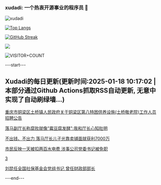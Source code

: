 ### xudadi: 一个热衷开源事业的程序员 👋

![xudadi](https://github-readme-stats-git-masterorgs-github-readme-stats-team.vercel.app/api?username=xudadi)

[![Top Langs](https://github-readme-stats.vercel.app/api/top-langs/?username=xudadi)](https://github.com/anuraghazra/github-readme-stats)

[![GitHub Streak](https://streak-stats.demolab.com?user=xudadi&locale=zh_Hans)](https://git.io/streak-stats)

![](https://raw.githubusercontent.com/xudadi/xudadi/main/assets/github-contribution-grid-snake.svg)

![VISITOR+COUNT](https://komarev.com/ghpvc/?username=xudadi&label=VISITOR+COUNT)


---start---

## Xudadi的每日更新(更新时间:2025-01-18 10:17:02 | 本部分通过Github Actions抓取RSS自动更新, 无意中实现了自动刷绿墙...)

[重庆市铜梁区土桥镇人民政府关于铜梁区第八特困供养设施(土桥敬老院)工作人员招聘公告](https://www.gongkaoleida.com/article/2269131)

[落马副厅长称腐败就像"霉豆腐发酵":我和厅长心知肚明](https://m.163.com/news/article/JM4RBQL80514R9P4.html)

[不出钱、不出力 落马厅长儿子光靠卖铺面就获利7000万](https://m.163.com/news/article/JM4QAS920514R9P4.html)

[市民反映一天被扣两百水电费 涉事公司党委书记被免职](https://m.163.com/news/article/JM4NA9L90534A4SC.html)

[3](https://m.163.com/touch/news/sub/domestic)

[刘昆任全国社保基金会党组书记 曾任财政部部长](https://m.163.com/news/article/JM4MT7HR0514R9P4.html)

---end---
